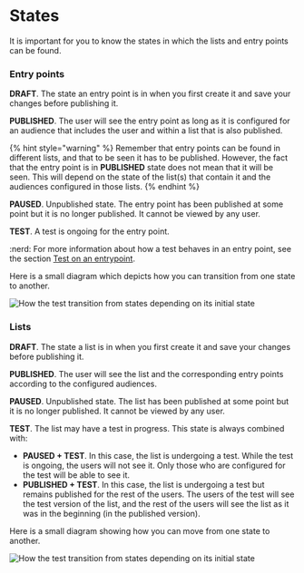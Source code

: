 # States

It is important for you to know the states in which the lists and entry points can be found.

### Entry points

**DRAFT**. The state an entry point is in when you first create it and save your changes before publishing it.

**PUBLISHED**. The user will see the entry point as long as it is configured for an audience that includes the user and within a list that is also published.

{% hint style="warning" %}
Remember that entry points can be found in different lists, and that to be seen it has to be published. However, the fact that the entry point is in **PUBLISHED** state does not mean that it will be seen. This will depend on the state of the list(s) that contain it and the audiences configured in those lists.
{% endhint %}

**PAUSED**. Unpublished state. The entry point has been published at some point but it is no longer published. It cannot be viewed by any user.

**TEST**. A test is ongoing for the entry point.

:nerd: For more information about how a test behaves in an entry point, see the section [Test on an entrypoint](como-hacer-un-test.md#test-sobre-un-entrypoint).

Here is a small diagram which depicts how you can transition from one state to another.

![How the test transition from states depending on its initial state](.gitbook/assets/Estados\_entrypoint.png)

### Lists

**DRAFT**. The state a list is in when you first create it and save your changes before publishing it.

**PUBLISHED**. The user will see the list and the corresponding entry points according to the configured audiences.

**PAUSED**. Unpublished state. The list has been published at some point but it is no longer published. It cannot be viewed by any user.

**TEST**. The list may have a test in progress. This state is always combined with:

* **PAUSED + TEST**. In this case, the list is undergoing a test. While the test is ongoing, the users will not see it. Only those who are configured for the test will be able to see it.
* **PUBLISHED + TEST**. In this case, the list is undergoing a test but remains published for the rest of the users. The users of the test will see the test version of the list, and the rest of the users will see the list as it was in the beginning (in the published version).

Here is a small diagram showing how you can move from one state to another.

![How the test transition from states depending on its initial state](.gitbook/assets/Estados\_listas.png)
